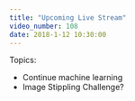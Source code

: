 ```yaml
---
title: "Upcoming Live Stream"
video_number: 108
date: 2018-1-12 10:30:00
---
```


Topics:
- Continue machine learning
- Image Stippling Challenge?
